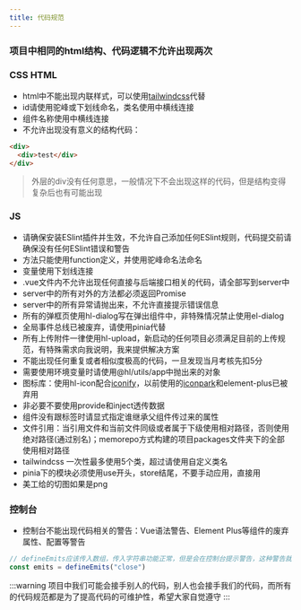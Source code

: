```yaml
---
title: 代码规范
---
```


### 项目中相同的html结构、代码逻辑不允许出现两次


### CSS HTML
+ html中不能出现内联样式，可以使用[tailwindcss](https://www.tailwindcss.cn/docs/width)代替
+ id请使用驼峰或下划线命名，类名使用中横线连接
+ 组件名称使用中横线连接
+ 不允许出现没有意义的结构代码：
~~~html
<div>
  <div>test</div>
</div>
~~~
> 外层的div没有任何意思，一般情况下不会出现这样的代码，但是结构变得复杂后也有可能出现


### JS
+ 请确保安装ESlint插件并生效，不允许自己添加任何ESlint规则，代码提交前请确保没有任何ESlint错误和警告
+ 方法只能使用function定义，并使用驼峰命名法命名
+ 变量使用下划线连接
+ .vue文件内不允许出现任何直接与后端接口相关的代码，请全部写到server中
+ server中的所有对外的方法都必须返回Promise
+ server中的所有异常请抛出来，不允许直接提示错误信息
+ 所有的弹框页使用hl-dialog写在弹出组件中，非特殊情况禁止使用el-dialog
+ 全局事件总线已被废弃，请使用pinia代替
+ 所有上传附件一律使用hl-upload，新启动的任何项目必须满足目前的上传规范，有特殊需求向我说明，我来提供解决方案
+ 不能出现任何重复或者相似度极高的代码，一旦发现当月考核先扣5分
+ 需要使用环境变量时请使用@hl/utils/app中抛出来的对象
+ 图标库：使用hl-icon配合[iconify](https://icon-sets.iconify.design/?category=General)，以前使用的[iconpark](https://iconpark.oceanengine.com/home)和element-plus已被弃用
+ 非必要不要使用provide和inject透传数据
+ 组件没有跟标签时请显式指定谁继承父组件传过来的属性
+ 文件引用：当引用文件和当前文件同级或者属于下级使用相对路径，否则使用绝对路径(通过别名)；memorepo方式构建的项目packages文件夹下的全部使用相对路径
+ tailwindcss 一次性最多使用5个类，超过请使用自定义类名
+ pinia下的模块必须使用use开头，store结尾，不要手动应用，直接用
+ 美工给的切图如果是png

### 控制台

+ 控制台不能出现代码相关的警告：Vue语法警告、Element Plus等组件的废弃属性、配置等警告

~~~js
// defineEmits应该传入数组，传入字符串功能正常，但是会在控制台提示警告，这种警告就不应该出现
const emits = defineEmits("close")
~~~

:::warning
项目中我们可能会接手别人的代码，别人也会接手我们的代码，而所有的代码规范都是为了提高代码的可维护性，希望大家自觉遵守
:::